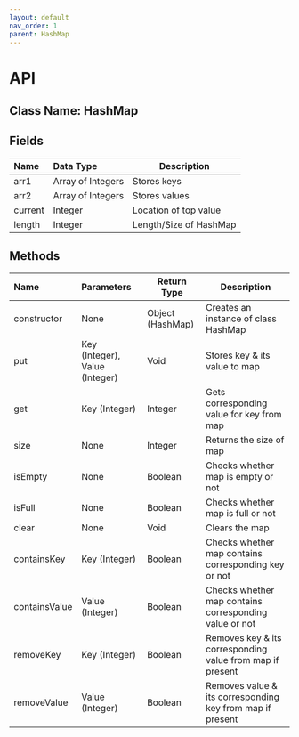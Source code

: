 ```yaml
---
layout: default
nav_order: 1
parent: HashMap
---
```


# API
## Class Name: HashMap

## Fields

| Name          | Data Type         | Description                         |
|:--------------|:------------------|-------------------------------------|
| arr1          | Array of Integers | Stores keys                         |
| arr2          | Array of Integers | Stores values                       |
| current       | Integer           | Location of top value               |
| length        | Integer           | Length/Size of HashMap              |


## Methods

| Name          | Parameters                     | Return Type      | Description                                               |
|:--------------|:-------------------------------|------------------|-----------------------------------------------------------|
| constructor   | None                           | Object (HashMap) | Creates an instance of class HashMap                      |
| put           | Key (Integer), Value (Integer) | Void             | Stores key & its value to map                             |
| get           | Key (Integer)                  | Integer          | Gets corresponding value for key from map                 |
| size          | None                           | Integer          | Returns the size of map                                   |
| isEmpty       | None                           | Boolean          | Checks whether map is empty or not                        |
| isFull        | None                           | Boolean          | Checks whether map is full or not                         |
| clear         | None                           | Void             | Clears the map                                            |
| containsKey   | Key (Integer)                  | Boolean          | Checks whether map contains corresponding key or not      |
| containsValue | Value (Integer)                | Boolean          | Checks whether map contains corresponding value or not    |
| removeKey     | Key (Integer)                  | Boolean          | Removes key & its corresponding value from map if present |
| removeValue   | Value (Integer)                | Boolean          | Removes value & its corresponding key from map if present |
